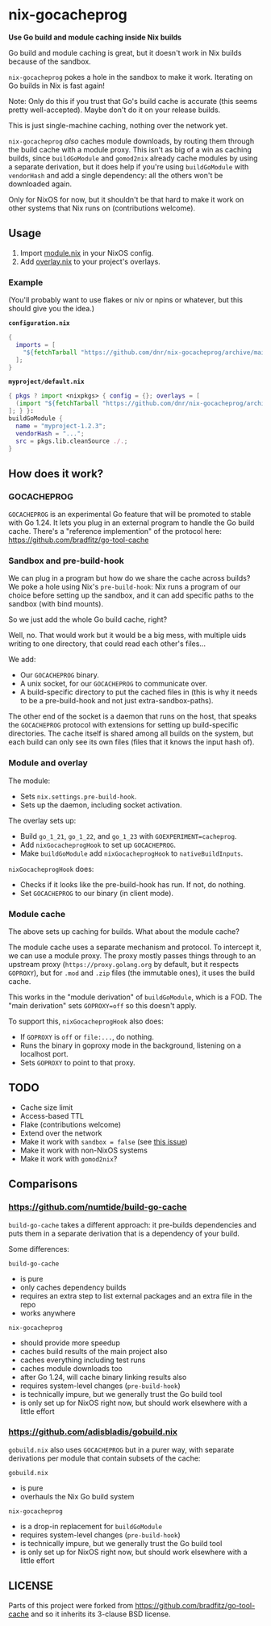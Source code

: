 # nix-gocacheprog

**Use Go build and module caching inside Nix builds**

Go build and module caching is great, but it doesn't work in Nix builds because
of the sandbox.

`nix-gocacheprog` pokes a hole in the sandbox to make it work. Iterating on Go
builds in Nix is fast again!

Note: Only do this if you trust that Go's build cache is accurate (this
seems pretty well-accepted). Maybe don't do it on your release builds.

This is just single-machine caching, nothing over the network yet.

`nix-gocacheprog` *also* caches module downloads, by routing them through the
build cache with a module proxy.
This isn't as big of a win as caching builds, since `buildGoModule` and
`gomod2nix` already cache modules by using a separate derivation, but it does
help if you're using `buildGoModule` with `vendorHash` and add a single
dependency: all the others won't be downloaded again.

Only for NixOS for now, but it shouldn't be that hard to make it work on other
systems that Nix runs on (contributions welcome).


## Usage

1. Import [module.nix](module.nix) in your NixOS config.
1. Add [overlay.nix](overlay.nix) to your project's overlays.

### Example

(You'll probably want to use flakes or niv or npins or whatever, but this should
give you the idea.)

**`configuration.nix`**
```nix
{
  imports = [
    "${fetchTarball "https://github.com/dnr/nix-gocacheprog/archive/main.tar.gz"}/module.nix"
  ];
}
```

**`myproject/default.nix`**
```nix
{ pkgs ? import <nixpkgs> { config = {}; overlays = [
  (import "${fetchTarball "https://github.com/dnr/nix-gocacheprog/archive/main.tar.gz"}/overlay.nix")
]; } }:
buildGoModule {
  name = "myproject-1.2.3";
  vendorHash = "...";
  src = pkgs.lib.cleanSource ./.;
}
```

## How does it work?

### GOCACHEPROG

`GOCACHEPROG` is an experimental Go feature that will be promoted to stable with Go 1.24.
It lets you plug in an external program to handle the Go build cache.
There's a "reference implemention" of the protocol here: https://github.com/bradfitz/go-tool-cache

### Sandbox and pre-build-hook

We can plug in a program but how do we share the cache across builds?
We poke a hole using Nix's `pre-build-hook`:
Nix runs a program of our choice before setting up the sandbox, and it can add
specific paths to the sandbox (with bind mounts).

So we just add the whole Go build cache, right?

Well, no. That would work but it would be a big mess, with multiple uids writing
to one directory, that could read each other's files…

We add:
- Our `GOCACHEPROG` binary.
- A unix socket, for our `GOCACHEPROG` to communicate over.
- A build-specific directory to put the cached files in (this is why it needs to
  be a pre-build-hook and not just extra-sandbox-paths).

The other end of the socket is a daemon that runs on the host, that speaks the
`GOCACHEPROG` protocol with extensions for setting up build-specific
directories. The cache itself is shared among all builds on the system, but each
build can only see its own files (files that it knows the input hash of).

### Module and overlay

The module:

- Sets `nix.settings.pre-build-hook`.
- Sets up the daemon, including socket activation.

The overlay sets up:

- Build `go_1_21`, `go_1_22`, and `go_1_23` with `GOEXPERIMENT=cacheprog`.
- Add `nixGocacheprogHook` to set up `GOCACHEPROG`.
- Make `buildGoModule` add `nixGocacheprogHook` to `nativeBuildInputs`.

`nixGocacheprogHook` does:

- Checks if it looks like the pre-build-hook has run. If not, do nothing.
- Set `GOCACHEPROG` to our binary (in client mode).

### Module cache

The above sets up caching for builds. What about the module cache?

The module cache uses a separate mechanism and protocol.
To intercept it, we can use a module proxy.
The proxy mostly passes things through to an upstream proxy
(`https://proxy.golang.org` by default, but it respects `GOPROXY`),
but for `.mod` and `.zip` files (the immutable ones),
it uses the build cache.

This works in the "module derivation" of `buildGoModule`, which is a FOD.
The "main derivation" sets `GOPROXY=off` so this doesn't apply.

To support this, `nixGocacheprogHook` also does:

- If `GOPROXY` is `off` or `file:...`, do nothing.
- Runs the binary in goproxy mode in the background, listening on a localhost port.
- Sets `GOPROXY` to point to that proxy.


## TODO

- Cache size limit
- Access-based TTL
- Flake (contributions welcome)
- Extend over the network
- Make it work with `sandbox = false` (see [this issue](https://github.com/NixOS/nix/issues/2985))
- Make it work with non-NixOS systems
- Make it work with `gomod2nix`?


## Comparisons

### https://github.com/numtide/build-go-cache

`build-go-cache` takes a different approach: it pre-builds dependencies and puts
them in a separate derivation that is a dependency of your build.

Some differences:

`build-go-cache`
- is pure
- only caches dependency builds
- requires an extra step to list external packages and an extra file in the repo
- works anywhere

`nix-gocacheprog`
- should provide more speedup
- caches build results of the main project also
- caches everything including test runs
- caches module downloads too
- after Go 1.24, will cache binary linking results also
- requires system-level changes (`pre-build-hook`)
- is technically impure, but we generally trust the Go build tool
- is only set up for NixOS right now, but should work elsewhere with a little effort


### https://github.com/adisbladis/gobuild.nix

`gobuild.nix` also uses `GOCACHEPROG` but in a purer way, with separate
derivations per module that contain subsets of the cache:

`gobuild.nix`
- is pure
- overhauls the Nix Go build system

`nix-gocacheprog`
- is a drop-in replacement for `buildGoModule`
- requires system-level changes (`pre-build-hook`)
- is technically impure, but we generally trust the Go build tool
- is only set up for NixOS right now, but should work elsewhere with a little effort


## LICENSE

Parts of this project were forked from https://github.com/bradfitz/go-tool-cache
and so it inherits its 3-clause BSD license.
